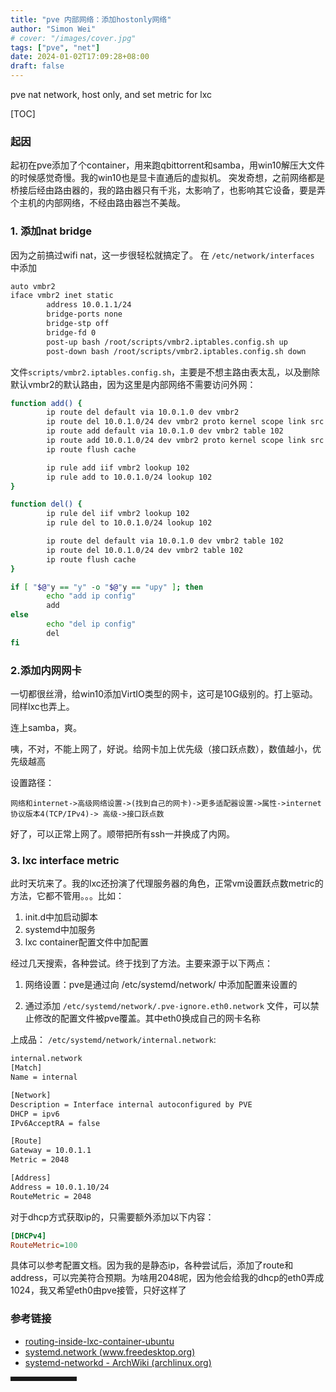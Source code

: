 ```yaml
---
title: "pve 内部网络：添加hostonly网络"
author: "Simon Wei"
# cover: "/images/cover.jpg"
tags: ["pve", "net"]
date: 2024-01-02T17:09:28+08:00
draft: false
---
```


pve nat network, host only, and set metric for lxc

<!--more-->

[TOC]

### 起因

起初在pve添加了个container，用来跑qbittorrent和samba，用win10解压大文件的时候感觉奇慢。我的win10也是显卡直通后的虚拟机。
突发奇想，之前网络都是桥接后经由路由器的，我的路由器只有千兆，太影响了，也影响其它设备，要是弄个主机的内部网络，不经由路由器岂不美哉。

### 1. 添加nat bridge

因为之前搞过wifi nat，这一步很轻松就搞定了。
在 `/etc/network/interfaces` 中添加
```bash
auto vmbr2
iface vmbr2 inet static
        address 10.0.1.1/24
        bridge-ports none
        bridge-stp off
        bridge-fd 0
        post-up bash /root/scripts/vmbr2.iptables.config.sh up
        post-down bash /root/scripts/vmbr2.iptables.config.sh down
```
文件`scripts/vmbr2.iptables.config.sh`，主要是不想主路由表太乱，以及删除默认vmbr2的默认路由，因为这里是内部网络不需要访问外网：
```bash
function add() {
        ip route del default via 10.0.1.0 dev vmbr2
        ip route del 10.0.1.0/24 dev vmbr2 proto kernel scope link src 10.0.1.1
        ip route add default via 10.0.1.0 dev vmbr2 table 102
        ip route add 10.0.1.0/24 dev vmbr2 proto kernel scope link src 10.0.1.1 table 102
        ip route flush cache

        ip rule add iif vmbr2 lookup 102
        ip rule add to 10.0.1.0/24 lookup 102
}

function del() {
        ip rule del iif vmbr2 lookup 102
        ip rule del to 10.0.1.0/24 lookup 102

        ip route del default via 10.0.1.0 dev vmbr2 table 102
        ip route del 10.0.1.0/24 dev vmbr2 table 102
        ip route flush cache
}

if [ "$@"y == "y" -o "$@"y == "upy" ]; then
        echo "add ip config"
        add
else
        echo "del ip config"
        del
fi
```
### 2.添加内网网卡

一切都很丝滑，给win10添加VirtIO类型的网卡，这可是10G级别的。打上驱动。同样lxc也弄上。

连上samba，爽。

咦，不对，不能上网了，好说。给网卡加上优先级（接口跃点数），数值越小，优先级越高

设置路径：
```
网络和internet->高级网络设置->(找到自己的网卡)->更多适配器设置->属性->internet协议版本4(TCP/IPv4)-> 高级->接口跃点数
```

好了，可以正常上网了。顺带把所有ssh一并换成了内网。

### 3. lxc interface metric

此时天坑来了。我的lxc还扮演了代理服务器的角色，正常vm设置跃点数metric的方法，它都不管用。。。比如：

1. init.d中加启动脚本
2. systemd中加服务
3. lxc container配置文件中加配置

经过几天搜索，各种尝试。终于找到了方法。主要来源于以下两点：

1. 网络设置：pve是通过向 /etc/systemd/network/  中添加配置来设置的

2. 通过添加 `/etc/systemd/network/.pve-ignore.eth0.network` 文件，可以禁止修改的配置文件被pve覆盖。其中eth0换成自己的网卡名称

上成品：
`/etc/systemd/network/internal.network`:
```bash
internal.network  
[Match]  
Name = internal

[Network]  
Description = Interface internal autoconfigured by PVE  
DHCP = ipv6  
IPv6AcceptRA = false

[Route]  
Gateway = 10.0.1.1  
Metric = 2048

[Address]  
Address = 10.0.1.10/24  
RouteMetric = 2048
```

对于dhcp方式获取ip的，只需要额外添加以下内容：

```ini
[DHCPv4]
RouteMetric=100
```


具体可以参考配置文档。因为我的是静态ip，各种尝试后，添加了route和address，可以完美符合预期。为啥用2048呢，因为他会给我的dhcp的eth0弄成1024，我又希望eth0由pve接管，只好这样了

### 参考链接

- [routing-inside-lxc-container-ubuntu](https://forum.proxmox.com/threads/routing-inside-lxc-container-ubuntu-18.54873/)
- [systemd.network (www.freedesktop.org)](https://www.freedesktop.org/software/systemd/man/latest/systemd.network.html)
- [systemd-networkd - ArchWiki (archlinux.org)](https://wiki.archlinux.org/title/systemd-networkd)

<hr style=" border:solid; width:100px; height:1px;" color=#000000 size=1">